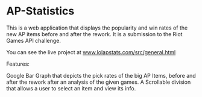 # AP-Statistics
This is a web application that displays the popularity and win rates of the new AP items before and after the rework. It is a submission to the Riot Games API challenge.

You can see the live project at www.lolapstats.com/src/general.html

Features:

Google Bar Graph that depicts the pick rates of the big AP Items, before and after the rework after an analysis of the given games.
A Scrollable division that allows a user to select an item and view its info.
